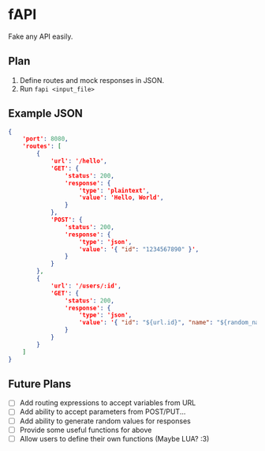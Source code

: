 # fAPI
Fake any API easily.

## Plan

1. Define routes and mock responses in JSON.
2. Run `fapi <input_file>`

## Example JSON

```json
{
    'port': 8080,
    'routes': [
        {
            'url': '/hello',
            'GET': {
                'status': 200,
                'response': {
                    'type': 'plaintext',
                    'value': 'Hello, World',
                }
            },
            'POST': {
                'status': 200,
                'response': {
                    'type': 'json',
                    'value': '{ "id": "1234567890" }',
                }
            }
        },
        {
            'url': '/users/:id',
            'GET': {
                'status': 200,
                'response': {
                    'type': 'json',
                    'value': '{ "id": "${url.id}", "name": "${random_name()}", "age": "${random_int(18, 50)}" }',
                }
            }
        }
    ]
}
```

## Future Plans

- [ ] Add routing expressions to accept variables from URL
- [ ] Add ability to accept parameters from POST/PUT...
- [ ] Add ability to generate random values for responses
- [ ] Provide some useful functions for above
- [ ] Allow users to define their own functions (Maybe LUA? :3)
